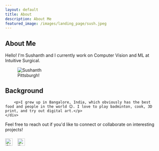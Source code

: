```yaml
---
layout: default
title: About
description: About Me
featured_image: /images/landing_page/sush.jpeg
---
```


<section class="intro">
	<div class="wrap">
		<h1>About Me</h1>
		<p>Hello! I'm Sushanth and I currently work on Computer Vision and ML at Intuitive Surgical.</p>
	</div>
</section>

<section class="image-section">
	<div class="wrap">
		<figure>
			<img src="{{ site.baseurl }}/images/landing_page/sush.jpeg" alt="Sushanth" class="full-width">
			<figcaption class="image-caption">Pittsburgh!</figcaption>
		</figure>
	</div>
</section>

<section class="intro">
	<div class="wrap">
		<h2>Background</h2>

		<p>I grew up in Bangalore, India, which obviously has the best food and people in the world 😊. I love to play badminton, cook, 3D print, and try out digital art.</p>
	</div>
</section>

<section class="intro">
	<div class="wrap">
		<p>Feel free to reach out if you'd like to connect or collaborate on interesting projects!</p>
		<div class="social-icons">
			<a href="https://github.com/sushanthj" target="_blank" rel="noopener noreferrer">
				<img src="{{ site.baseurl }}/images/icons/github.svg" alt="GitHub" width="24" height="24">
			</a>
			<a href="mailto:sushanth.jayanth@gmail.com">
				<img src="{{ site.baseurl }}/images/icons/email.svg" alt="Email" width="24" height="24">
			</a>
		</div>
	</div>
</section>

<style>
.social-icons {
    margin-top: 20px;
    display: flex;
    gap: 16px;
}

.social-icons a {
    opacity: 0.8;
    transition: opacity 0.2s ease;
}

.social-icons a:hover {
    opacity: 1;
}
</style> 